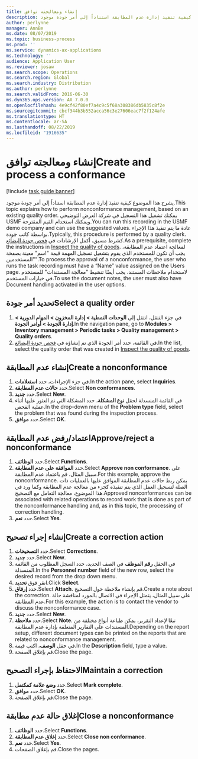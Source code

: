 ```yaml
---
title: إنشاء ومعالجته توافق
description: يشرح هذا الموضوع كيفية تنفيذ إدارة عدم المطابقة استناداً إلى أمر جودة موجود.
author: perlynne
manager: AnnBe
ms.date: 08/07/2019
ms.topic: business-process
ms.prod: ''
ms.service: dynamics-ax-applications
ms.technology: ''
audience: Application User
ms.reviewer: josaw
ms.search.scope: Operations
ms.search.region: Global
ms.search.industry: Distribution
ms.author: perlynne
ms.search.validFrom: 2016-06-30
ms.dyn365.ops.version: AX 7.0.0
ms.openlocfilehash: 4e9cf42f80ef7a4c9c5f68a308386db5835c8f2e
ms.sourcegitcommit: cbcf344b3b552acca56c3e27606eac7f2f124afe
ms.translationtype: HT
ms.contentlocale: ar-SA
ms.lasthandoff: 08/22/2019
ms.locfileid: "1916635"
---
```

# <a name="create-and-process-a-conformance"></a><span data-ttu-id="6fd3d-103">إنشاء ومعالجته توافق</span><span class="sxs-lookup"><span data-stu-id="6fd3d-103">Create and process a conformance</span></span>

[!include [task guide banner](../../includes/task-guide-banner.md)]

<span data-ttu-id="6fd3d-104">يشرح هذا الموضوع كيفية تنفيذ إدارة عدم المطابقة استناداً إلى أمر جودة موجود.</span><span class="sxs-lookup"><span data-stu-id="6fd3d-104">This topic explains how to perform nonconformance management, based on an existing quality order.</span></span> <span data-ttu-id="6fd3d-105">يمكنك تشغيل هذا التسجيل في شركة العرض التوضيحي USMF ويمكنك استخدام القيم المقترحة.</span><span class="sxs-lookup"><span data-stu-id="6fd3d-105">You can run this recording in the USMF demo company and can use the suggested values.</span></span> <span data-ttu-id="6fd3d-106">عادة ما يتم تنفيذ هذا الإجراء بواسطة كاتب جودة.</span><span class="sxs-lookup"><span data-stu-id="6fd3d-106">Typically, this procedure is performed by a quality clerk.</span></span>  <span data-ttu-id="6fd3d-107">كشرط مسبق، أكمل الإرشادات في [فحص جودة البضائع‬](https://github.com/MicrosoftDocs/Dynamics-365-Operations/blob/master/articles/supply-chain/inventory/tasks/inspect-quality-goods.md).</span><span class="sxs-lookup"><span data-stu-id="6fd3d-107">As a prerequisite, complete the instructions in [Inspect the quality of goods](https://github.com/MicrosoftDocs/Dynamics-365-Operations/blob/master/articles/supply-chain/inventory/tasks/inspect-quality-goods.md).</span></span> <span data-ttu-id="6fd3d-108">لمعالجة اعتماد عدم المطابقة، يجب أن تكون للمستخدم الذي يقوم بتشغيل تسجيل المهمة قيمة "اسم" معينة بصفحة "المستخدمين".</span><span class="sxs-lookup"><span data-stu-id="6fd3d-108">To process the approval of a nonconformance, the user who runs the task recording must have a “Name” value assigned on the Users page.</span></span> <span data-ttu-id="6fd3d-109">لاستخدام ملاحظات المستند، يجب أيضًا تنشيط "معالجة المستندات" للمستخدم في خيارات المستخدم.</span><span class="sxs-lookup"><span data-stu-id="6fd3d-109">To use the document notes, the user must also have Document handling activated in the user options.</span></span>


## <a name="select-a-quality-order"></a><span data-ttu-id="6fd3d-110">تحديد أمر جودة</span><span class="sxs-lookup"><span data-stu-id="6fd3d-110">Select a quality order</span></span>
1. <span data-ttu-id="6fd3d-111">في جزء التنقل، انتقل إلى **الوحدات النمطية >‬ ‏‫إدارة المخزون > المهام الدورية‬ > إدارة الجودة > أوامر الجودة**.</span><span class="sxs-lookup"><span data-stu-id="6fd3d-111">In the navigation pane, go to **Modules > Inventory management > Periodic tasks > Quality management > Quality orders**.</span></span>
2. <span data-ttu-id="6fd3d-112">في القائمة، حدد أمر الجودة الذي تم إنشاؤه في [فحص جودة البضائع](https://github.com/MicrosoftDocs/Dynamics-365-Operations/blob/master/articles/supply-chain/inventory/tasks/inspect-quality-goods.md).</span><span class="sxs-lookup"><span data-stu-id="6fd3d-112">In the list, select the quality order that was created in [Inspect the quality of goods](https://github.com/MicrosoftDocs/Dynamics-365-Operations/blob/master/articles/supply-chain/inventory/tasks/inspect-quality-goods.md).</span></span>  

## <a name="create-a-nonconformance"></a><span data-ttu-id="6fd3d-113">إنشاء عدم المطابقة</span><span class="sxs-lookup"><span data-stu-id="6fd3d-113">Create a nonconformance</span></span>
1. <span data-ttu-id="6fd3d-114">في جزء الإجراءات، حدد **استعلامات**.</span><span class="sxs-lookup"><span data-stu-id="6fd3d-114">In the action pane, select **Inquiries**.</span></span>
2. <span data-ttu-id="6fd3d-115">حدد **حالات عدم المطابقة**.</span><span class="sxs-lookup"><span data-stu-id="6fd3d-115">Select **Non conformances**.</span></span>
3. <span data-ttu-id="6fd3d-116">حدد **جديد**.</span><span class="sxs-lookup"><span data-stu-id="6fd3d-116">Select **New**.</span></span>
4. <span data-ttu-id="6fd3d-117">في القائمة المنسدلة لحقل **نوع المشكلة**، حدد المشكلة التي تم العثور عليها أثناء عملية الفحص.</span><span class="sxs-lookup"><span data-stu-id="6fd3d-117">In the drop-down menu of the **Problem type** field, select the problem that was found during the inspection process.</span></span>  
5. <span data-ttu-id="6fd3d-118">حدد **موافق**.</span><span class="sxs-lookup"><span data-stu-id="6fd3d-118">Select **OK**.</span></span>

## <a name="approvereject-a-nonconformance"></a><span data-ttu-id="6fd3d-119">اعتماد/رفض عدم المطابقة</span><span class="sxs-lookup"><span data-stu-id="6fd3d-119">Approve/reject a nonconformance</span></span>
1. <span data-ttu-id="6fd3d-120">حدد **الوظائف**.</span><span class="sxs-lookup"><span data-stu-id="6fd3d-120">Select **Functions**.</span></span>
2. <span data-ttu-id="6fd3d-121">حدد **الموافقة على عدم المطابقة**.</span><span class="sxs-lookup"><span data-stu-id="6fd3d-121">Select **Approve non conformance**.</span></span> <span data-ttu-id="6fd3d-122">على سبيل المثال، قم باعتماد عدم المطابقة.</span><span class="sxs-lookup"><span data-stu-id="6fd3d-122">For this example, approve the nonconformance.</span></span> <span data-ttu-id="6fd3d-123">يمكن ربط حالات عدم المطابقة الموافق عليها بالعمليات ذات الصلة لتسجيل العمل الذي يتم تنفيذه كجزء من معالجة عدم المطابقة وكما ورد في هذا الموضوع، معالجة التعامل مع التصحيح.</span><span class="sxs-lookup"><span data-stu-id="6fd3d-123">Approved nonconformances can be associated with related operations to record work that is done as part of the nonconformance handling and, as in this topic, the processing of correction handling.</span></span>  
3. <span data-ttu-id="6fd3d-124">حدد **نعم**.</span><span class="sxs-lookup"><span data-stu-id="6fd3d-124">Select **Yes**.</span></span>

## <a name="create-a-correction-action"></a><span data-ttu-id="6fd3d-125">إنشاء إجراء تصحيح</span><span class="sxs-lookup"><span data-stu-id="6fd3d-125">Create a correction action</span></span>
1. <span data-ttu-id="6fd3d-126">حدد **التصحيحات**.</span><span class="sxs-lookup"><span data-stu-id="6fd3d-126">Select **Corrections**.</span></span>
2. <span data-ttu-id="6fd3d-127">حدد **جديد**.</span><span class="sxs-lookup"><span data-stu-id="6fd3d-127">Select **New**.</span></span>
3. <span data-ttu-id="6fd3d-128">في الحقل **رقم الموظف‬** في الصف الجديد، حدد السجل المطلوب من القائمة المنسدلة.</span><span class="sxs-lookup"><span data-stu-id="6fd3d-128">In the **Personnel number** field of the new row, select the desired record from the drop down menu.</span></span>
4. <span data-ttu-id="6fd3d-129">انقر فوق **تحديد**.</span><span class="sxs-lookup"><span data-stu-id="6fd3d-129">Click **Select**.</span></span>
5. <span data-ttu-id="6fd3d-130">حدد **إرفاق**.</span><span class="sxs-lookup"><span data-stu-id="6fd3d-130">Select **Attach**.</span></span> <span data-ttu-id="6fd3d-131">قم بإنشاء ملاحظة حول التصحيح.</span><span class="sxs-lookup"><span data-stu-id="6fd3d-131">Create a note about the correction.</span></span> <span data-ttu-id="6fd3d-132">على سبيل المثال، يتمثل الإجراء في الاتصال بالمورد لمناقشة حالة عدم المطابقة.</span><span class="sxs-lookup"><span data-stu-id="6fd3d-132">For this example, the action is to contact the vendor to discuss the nonconformance case.</span></span>  
6. <span data-ttu-id="6fd3d-133">حدد **جديد**.</span><span class="sxs-lookup"><span data-stu-id="6fd3d-133">Select **New**.</span></span>
7. <span data-ttu-id="6fd3d-134">حدد **ملاحظة**.</span><span class="sxs-lookup"><span data-stu-id="6fd3d-134">Select **Note**.</span></span> <span data-ttu-id="6fd3d-135">تبعًا لإعداد التقرير، يمكن طباعة أنواع مختلفة من المستندات على التقارير المتعلقة بإدارة عدم المطابقة.</span><span class="sxs-lookup"><span data-stu-id="6fd3d-135">Depending on the report setup, different document types can be printed on the reports that are related to nonconformance management.</span></span>  
8. <span data-ttu-id="6fd3d-136">في حقل **الوصف**، اكتب قيمة.</span><span class="sxs-lookup"><span data-stu-id="6fd3d-136">In the **Description** field, type a value.</span></span>
9. <span data-ttu-id="6fd3d-137">قم بإغلاق الصفحة.</span><span class="sxs-lookup"><span data-stu-id="6fd3d-137">Close the page.</span></span>

## <a name="maintain-a-correction"></a><span data-ttu-id="6fd3d-138">الاحتفاظ بإجراء التصحيح</span><span class="sxs-lookup"><span data-stu-id="6fd3d-138">Maintain a correction</span></span>
1. <span data-ttu-id="6fd3d-139">حدد **وضع علامة كمكتمل**.</span><span class="sxs-lookup"><span data-stu-id="6fd3d-139">Select **Mark complete**.</span></span>
2. <span data-ttu-id="6fd3d-140">حدد **موافق**.</span><span class="sxs-lookup"><span data-stu-id="6fd3d-140">Select **OK**.</span></span>
3. <span data-ttu-id="6fd3d-141">قم بإغلاق الصفحة.</span><span class="sxs-lookup"><span data-stu-id="6fd3d-141">Close the page.</span></span>

## <a name="close-a-nonconformance"></a><span data-ttu-id="6fd3d-142">إغلاق حالة عدم مطابقة</span><span class="sxs-lookup"><span data-stu-id="6fd3d-142">Close a nonconformance</span></span>
1. <span data-ttu-id="6fd3d-143">حدد **الوظائف**.</span><span class="sxs-lookup"><span data-stu-id="6fd3d-143">Select **Functions**.</span></span>
2. <span data-ttu-id="6fd3d-144">حدد **إغلاق عدم المطابقة**.</span><span class="sxs-lookup"><span data-stu-id="6fd3d-144">Select **Close non conformance**.</span></span>
3. <span data-ttu-id="6fd3d-145">حدد **نعم**.</span><span class="sxs-lookup"><span data-stu-id="6fd3d-145">Select **Yes**.</span></span>
4. <span data-ttu-id="6fd3d-146">قم بإغلاق الصفحات.</span><span class="sxs-lookup"><span data-stu-id="6fd3d-146">Close the pages.</span></span>
